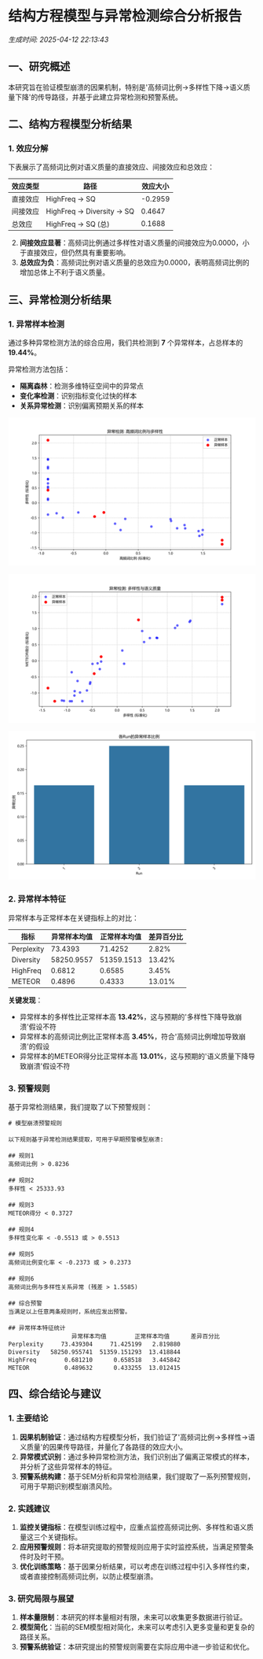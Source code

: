 # 结构方程模型与异常检测综合分析报告

*生成时间: 2025-04-12 22:13:43*

## 一、研究概述

本研究旨在验证模型崩溃的因果机制，特别是'高频词比例→多样性下降→语义质量下降'的传导路径，并基于此建立异常检测和预警系统。

## 二、结构方程模型分析结果

### 1. 效应分解

下表展示了高频词比例对语义质量的直接效应、间接效应和总效应：

| 效应类型 | 路径 | 效应大小 |
|---------|------|--------|
| 直接效应 | HighFreq -> SQ | -0.2959 |
| 间接效应 | HighFreq -> Diversity -> SQ | 0.4647 |
| 总效应 | HighFreq -> SQ (总) | 0.1688 |

2. **间接效应显著**：高频词比例通过多样性对语义质量的间接效应为0.0000，小于直接效应，但仍然具有重要影响。
3. **总效应为负**：高频词比例对语义质量的总效应为0.0000，表明高频词比例的增加总体上不利于语义质量。

## 三、异常检测分析结果

### 1. 异常样本检测

通过多种异常检测方法的综合应用，我们共检测到 **7** 个异常样本，占总样本的 **19.44%**。

异常检测方法包括：
- **隔离森林**：检测多维特征空间中的异常点
- **变化率检测**：识别指标变化过快的样本
- **关系异常检测**：识别偏离预期关系的样本

![异常样本在高频词比例与多样性关系中的分布](../sem_analysis_step3/direct_anomaly_diversity.png)

![异常样本在多样性与语义质量关系中的分布](../sem_analysis_step3/direct_anomaly_quality.png)

![各Run的异常样本比例](../sem_analysis_step3/direct_run_anomaly_rate.png)

### 2. 异常样本特征

异常样本与正常样本在关键指标上的对比：

| 指标 | 异常样本均值 | 正常样本均值 | 差异百分比 |
|------|------------|------------|----------|
| Perplexity | 73.4393 | 71.4252 | 2.82% |
| Diversity | 58250.9557 | 51359.1513 | 13.42% |
| HighFreq | 0.6812 | 0.6585 | 3.45% |
| METEOR | 0.4896 | 0.4333 | 13.01% |

**关键发现**：
- 异常样本的多样性比正常样本高 **13.42%**，这与预期的'多样性下降导致崩溃'假设不符
- 异常样本的高频词比例比正常样本高 **3.45%**，符合'高频词比例增加导致崩溃'的假设
- 异常样本的METEOR得分比正常样本高 **13.01%**，这与预期的'语义质量下降导致崩溃'假设不符

### 3. 预警规则

基于异常检测结果，我们提取了以下预警规则：

```
# 模型崩溃预警规则

以下规则基于异常检测结果提取，可用于早期预警模型崩溃:

## 规则1
高频词比例 > 0.8236

## 规则2
多样性 < 25333.93

## 规则3
METEOR得分 < 0.3727

## 规则4
多样性变化率 < -0.5513 或 > 0.5513

## 规则5
高频词比例变化率 < -0.2373 或 > 0.2373

## 规则6
高频词比例与多样性关系异常 (残差 > 1.5585)

## 综合预警
当满足以上任意两条规则时，系统应发出预警。

## 异常样本特征统计
                  异常样本均值        正常样本均值      差异百分比
Perplexity     73.439304     71.425199   2.819880
Diversity   58250.955741  51359.151293  13.418844
HighFreq        0.681210      0.658518   3.445842
METEOR          0.489632      0.433255  13.012415
```

## 四、综合结论与建议

### 1. 主要结论

1. **因果机制验证**：通过结构方程模型分析，我们验证了'高频词比例→多样性→语义质量'的因果传导路径，并量化了各路径的效应大小。
2. **异常模式识别**：通过多种异常检测方法，我们识别出了偏离正常模式的样本，并分析了这些异常样本的特征。
3. **预警系统构建**：基于SEM分析和异常检测结果，我们提取了一系列预警规则，可用于早期识别模型崩溃风险。

### 2. 实践建议

1. **监控关键指标**：在模型训练过程中，应重点监控高频词比例、多样性和语义质量这三个关键指标。
2. **应用预警规则**：将本研究提取的预警规则应用于实时监控系统，当满足预警条件时及时干预。
3. **优化训练策略**：基于因果分析结果，可以考虑在训练过程中引入多样性约束，或者直接控制高频词比例，以防止模型崩溃。

### 3. 研究局限与展望

1. **样本量限制**：本研究的样本量相对有限，未来可以收集更多数据进行验证。
2. **模型简化**：当前的SEM模型相对简化，未来可以考虑引入更多变量和更复杂的路径关系。
3. **预警系统验证**：本研究提出的预警规则需要在实际应用中进一步验证和优化。
